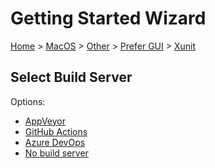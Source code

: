 <!--
GENERATED FILE - DO NOT EDIT
This file was generated by [MarkdownSnippets](https://github.com/SimonCropp/MarkdownSnippets).
Source File: /docs/mdsource/wiz/MacOS_Other_Gui_xUnit.source.md
To change this file edit the source file and then run MarkdownSnippets.
-->

# Getting Started Wizard

[Home](/docs/wiz/readme.md) > [MacOS](MacOS.md) > [Other](MacOS_Other.md) > [Prefer GUI](MacOS_Other_Gui.md) > [Xunit](MacOS_Other_Gui_Xunit.md)

## Select Build Server

Options:
 * [AppVeyor](MacOS_Other_Gui_Xunit_AppVeyor.md)
 * [GitHub Actions](MacOS_Other_Gui_Xunit_GitHubActions.md)
 * [Azure DevOps](MacOS_Other_Gui_Xunit_AzureDevOps.md)
 * [No build server](MacOS_Other_Gui_Xunit_None.md)
